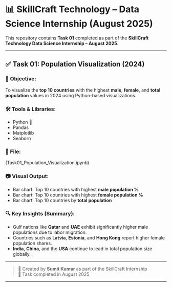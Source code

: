# 📊 SkillCraft Technology – Data Science Internship (August 2025)

This repository contains **Task 01** completed as part of the **SkillCraft Technology Data Science Internship – August 2025**.

---

## ✅ Task 01: Population Visualization (2024)

### 🎯 Objective:
To visualize the **top 10 countries** with the highest **male**, **female**, and **total population** values in 2024 using Python-based visualizations.

### 🛠️ Tools & Libraries:
- Python 🐍
- Pandas
- Matplotlib
- Seaborn

### 📁 File:
(Task01_Population_Visualization.ipynb)

### 📷 Visual Output:
- Bar chart: Top 10 countries with highest **male population %**
- Bar chart: Top 10 countries with highest **female population %**
- Bar chart: Top 10 countries by **total population**

### 🔍 Key Insights (Summary):
- Gulf nations like **Qatar** and **UAE** exhibit significantly higher male populations due to labor migration.
- Countries such as **Latvia**, **Estonia**, and **Hong Kong** report higher female population shares.
- **India**, **China**, and the **USA** continue to lead in total population size globally.

---

> 🚀 Created by **Sumit Kumar** as part of the SkillCraft Internship  
> 📅 Task completed in August 2025

---

<!-- Future tasks can be added below this line -->

